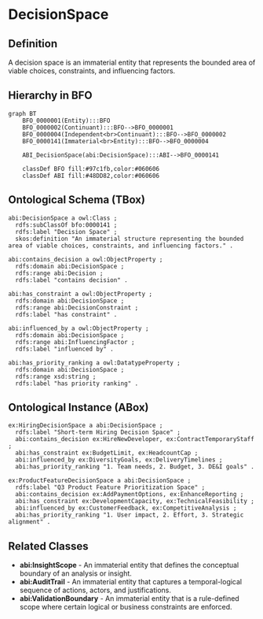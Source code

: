 # DecisionSpace

## Definition
A decision space is an immaterial entity that represents the bounded area of viable choices, constraints, and influencing factors.

## Hierarchy in BFO
```mermaid
graph BT
    BFO_0000001(Entity):::BFO
    BFO_0000002(Continuant):::BFO-->BFO_0000001
    BFO_0000004(Independent<br>Continuant):::BFO-->BFO_0000002
    BFO_0000141(Immaterial<br>Entity):::BFO-->BFO_0000004
    
    ABI_DecisionSpace(abi:DecisionSpace):::ABI-->BFO_0000141
    
    classDef BFO fill:#97c1fb,color:#060606
    classDef ABI fill:#48DD82,color:#060606
```

## Ontological Schema (TBox)
```turtle
abi:DecisionSpace a owl:Class ;
  rdfs:subClassOf bfo:0000141 ;
  rdfs:label "Decision Space" ;
  skos:definition "An immaterial structure representing the bounded area of viable choices, constraints, and influencing factors." .

abi:contains_decision a owl:ObjectProperty ;
  rdfs:domain abi:DecisionSpace ;
  rdfs:range abi:Decision ;
  rdfs:label "contains decision" .

abi:has_constraint a owl:ObjectProperty ;
  rdfs:domain abi:DecisionSpace ;
  rdfs:range abi:DecisionConstraint ;
  rdfs:label "has constraint" .

abi:influenced_by a owl:ObjectProperty ;
  rdfs:domain abi:DecisionSpace ;
  rdfs:range abi:InfluencingFactor ;
  rdfs:label "influenced by" .

abi:has_priority_ranking a owl:DatatypeProperty ;
  rdfs:domain abi:DecisionSpace ;
  rdfs:range xsd:string ;
  rdfs:label "has priority ranking" .
```

## Ontological Instance (ABox)
```turtle
ex:HiringDecisionSpace a abi:DecisionSpace ;
  rdfs:label "Short-term Hiring Decision Space" ;
  abi:contains_decision ex:HireNewDeveloper, ex:ContractTemporaryStaff ;
  abi:has_constraint ex:BudgetLimit, ex:HeadcountCap ;
  abi:influenced_by ex:DiversityGoals, ex:DeliveryTimelines ;
  abi:has_priority_ranking "1. Team needs, 2. Budget, 3. DE&I goals" .

ex:ProductFeatureDecisionSpace a abi:DecisionSpace ;
  rdfs:label "Q3 Product Feature Prioritization Space" ;
  abi:contains_decision ex:AddPaymentOptions, ex:EnhanceReporting ;
  abi:has_constraint ex:DevelopmentCapacity, ex:TechnicalFeasibility ;
  abi:influenced_by ex:CustomerFeedback, ex:CompetitiveAnalysis ;
  abi:has_priority_ranking "1. User impact, 2. Effort, 3. Strategic alignment" .
```

## Related Classes
- **abi:InsightScope** - An immaterial entity that defines the conceptual boundary of an analysis or insight.
- **abi:AuditTrail** - An immaterial entity that captures a temporal-logical sequence of actions, actors, and justifications.
- **abi:ValidationBoundary** - An immaterial entity that is a rule-defined scope where certain logical or business constraints are enforced. 